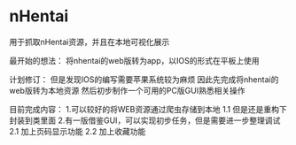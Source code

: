 # nHentai
用于抓取nHentai资源，并且在本地可视化展示

最开始的想法：
将nhentai的web版转为app，以IOS的形式在平板上使用

计划修订：
但是发现IOS的编写需要苹果系统较为麻烦
因此先完成将nhentai的web版转为本地资源
然后初步制作一个可用的PC版GUI熟悉相关操作

目前完成内容：
1.可以较好的将WEB资源通过爬虫存储到本地
  1.1 但是还是重构下封装到类里面
2.有一版借鉴GUI，可以实现初步任务，但是需要进一步整理调试
  2.1 加上页码显示功能
  2.2 加上收藏功能
